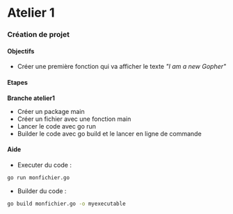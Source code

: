 # Atelier 1
### Création de projet

#### Objectifs

* Créer une première fonction qui va afficher le texte  _"I am a new Gopher"_

#### Etapes

**Branche atelier1**

* Créer un package main
* Créer un fichier avec une fonction main
* Lancer le code avec go run
* Builder le code avec go build et le lancer en ligne de commande

#### Aide

* Executer du code :
```bash
go run monfichier.go
```

* Builder du code :
```bash
go build monfichier.go -o myexecutable
```